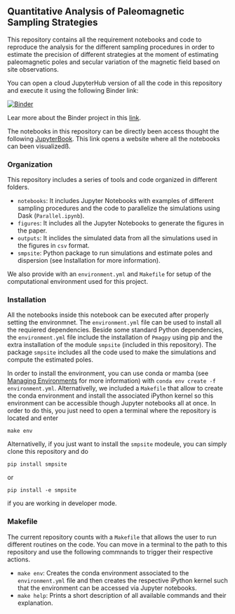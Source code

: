 ## Quantitative Analysis of Paleomagnetic Sampling Strategies

This repository contains all the requirement notebooks and code to reproduce the analysis for the different sampling procedures in order
to estimate the precision of different strategies at the moment of estimating paleomagnetic poles and secular variation of the magnetic field 
based on site observations. 

You can open a cloud JupyterHub version of all the code in this repository and execute it using the following Binder link:

[![Binder](https://mybinder.org/badge_logo.svg)](https://mybinder.org/v2/gh/PolarWandering/PaleoSampling/HEAD)

Lear more about the Binder project in this [link](https://mybinder.readthedocs.io/en/latest/).

The notebooks in this repository can be directly been access thought the following [JupyterBook](https://polarwandering.github.io/PaleoSampling/). This link opens a website
where all the notebooks can been visualizedß. 

### Organization

This repository includes a series of tools and code organized in different folders. 
- `notebooks`: It includes Jupyter Notebooks with examples of different sampling procedures and the code to parallelize the simulations using Dask (`Parallel.ipynb`).
- `figures`: It includes all the Jupyter Notebooks to generate the figures in the paper. 
- `outputs`: It inclides the simulated data from all the simulations used in the figures in `csv` format.
- `smpsite`: Python package to run simulations and estimate poles and dispersion (see Installation for more information). 

We also provide with an `environment.yml` and `Makefile` for setup of the computational environment used for this project. 

### Installation

All the notebooks inside this notebook can be executed after properly setting the environmnet. The `environment.yml` file can be used to 
install all the requiered dependencies. Beside some standard Python dependencies, the `environment.yml` file include the installation of 
`Pmagpy` using pip and the extra installation of the module `smpsite` (included in this repository). The package `smpsite` includes all the code used to make the simulations and compute the 
estimated poles. 

In order to install the environment, you can use conda or mamba (see [Managing Environments](https://conda.io/projects/conda/en/latest/user-guide/tasks/manage-environments.html) for more information) with `conda env create -f environment.yml`. Alternativelly, we included a `Makefile` that allow to create the conda environment and install the associated iPython kernel so this environment can be accessible though Jupyter notebooks all at once. In order to do this, you just need to open a terminal where the repository is located and enter
```
make env
```

Alternativelly, if you just want to install the `smpsite` modeule, you can simply clone this repository and do 
```
pip install smpsite
```
or 
```
pip install -e smpsite
```
if you are working in developer mode. 


### Makefile

The current repository counts with a `Makefile` that allows the user to run different routines on the code. You can move in a terminal to the 
path to this repository and use the following commnands to trigger their respective actions. 
- `make env`: Creates the conda environment associated to the `environment.yml` file and then creates the respective iPython kernel such that the 
environment can be accessed via Jupyter notebooks. 
- `make help`: Prints a short description of all available commands and their explanation. 